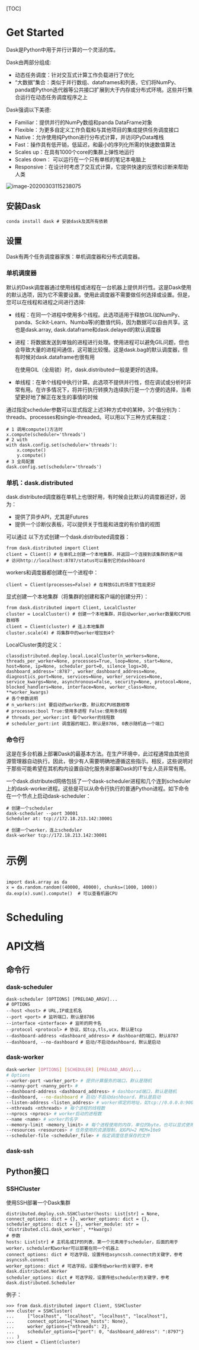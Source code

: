 [TOC]

# Get Started

Dask是Python中用于并行计算的一个灵活的库。

Dask由两部分组成:

- 动态任务调度：针对交互式计算工作负载进行了优化
- “大数据”集合：类似于并行数组、dataframes和列表，它们将NumPy、panda或Python迭代器等公共接口扩展到大于内存或分布式环境。这些并行集合运行在动态任务调度程序之上

Dask强调以下美德:

- Familiar：提供并行的NumPy数组和panda DataFrame对象
- Flexible：为更多自定义工作负载和与其他项目的集成提供任务调度接口
- Native：允许使用纯Python进行分布式计算，并访问PyData堆栈
- Fast：操作具有低开销，低延迟，和最小的序列化所需的快速数值算法 
- Scales up：在具有1000个core的集群上弹性地运行
- Scales down： 可以运行在一个只有单核的笔记本电脑上
- Responsive：在设计时考虑了交互式计算，它提供快速的反馈和诊断来帮助人类

![image-20200303115238075](image/image-20200303115238075.png)



## 安装Dask

```shell
conda install dask # 安装dask及其所有依赖
```

## 设置

Dask有两个任务调度器家族：单机调度器和分布式调度器。

### 单机调度器

默认的Dask调度器通过使用线程或进程在一台机器上提供并行性。这是Dask使用的默认选项，因为它不需要设置。使用此调度器不需要做任何选择或设置。但是，您可以在线程和进程之间进行选择:

- 线程：在同一个进程中使用多个线程。此选项适用于释放GIL(如NumPy、panda、Scikit-Learn、Numba等)的数值代码，因为数据可以自由共享。这也是dask.array, dask.dataframe和dask.delayed的默认调度器

- 进程：将数据发送到单独的进程进行处理。使用进程可以避免GIL问题，但也会导致大量的进程间通信，这可能比较慢。这是dask.bag的默认调度器，但有时候对dask.dataframe也很有用

  在使用GIL（全局锁）时，dask.distributed一般是更好的选择。

- 单线程：在单个线程中执行计算。此选项不提供并行性，但在调试或分析时非常有用。在许多情况下，将并行执行转换为连续执行是一个方便的选择，当希望更好地了解正在发生的事情的时候

通过指定scheduler参数可以显式指定上述3种方式中的某种，3个值分别为：threads、processes和single-threaded。可以用以下三种方式来指定：

```shell
# 1 调用compute()方法时
x.compute(scheduler='threads')
# 2 with
with dask.config.set(scheduler='threads'):
    x.compute()
    y.compute()
# 3 全局配置
dask.config.set(scheduler='threads')
```



### 单机：dask.distributed

dask.distributed调度器在单机上也很好用，有时候会比默认的调度器还好，因为：

- 提供了异步API，尤其是Futures
- 提供一个诊断仪表板，可以提供关于性能和进度的有价值的视图

可以通过 以下方式创建一个dask.distributed调度器：

```shell
from dask.distributed import Client
client = Client() # 在单机上创建一个本地集群，并返回一个连接到该集群的客户端
# 访问http://localhost:8787/status可以看到它的dashboard
```

workers和调度器都创建在一个进程中：

```shell
client = Client(processes=False) # 在释放GIL的场景下性能更好
```

显式创建一个本地集群（将集群的创建和客户端的创建分开）：

```shell
from dask.distributed import Client, LocalCluster
cluster = LocalCluster() # 创建一个本地集群，并启动worker,worker数量和CPU核数相等
client = Client(cluster) # 连上本地集群
cluster.scale(4) # 将集群中的worker增加到4个
```

LocalCluster类的定义：

```shell
classdistributed.deploy.local.LocalCluster(n_workers=None, threads_per_worker=None, processes=True, loop=None, start=None, host=None, ip=None, scheduler_port=0, silence_logs=30, dashboard_address=':8787', worker_dashboard_address=None, diagnostics_port=None, services=None, worker_services=None, service_kwargs=None, asynchronous=False, security=None, protocol=None, blocked_handlers=None, interface=None, worker_class=None, **worker_kwargs)
# 各个参数说明
# n_workers:int 要启动的worker数，默认和CPU核数相等
# processes:bool True:使用多进程 False:使用多线程
# threads_per_worker:int 每个worker的线程数
# scheduler_port:int 调度器的端口，默认是8786, 0表示随机选一个端口
```



### 命令行

这是在多台机器上部署Dask的最基本方法。在生产环境中，此过程通常由其他资源管理器自动执行。因此，很少有人需要明确地遵循这些指示。相反，这些说明对于那些可能希望在其机构内设置自动化服务来部署Dask的IT专业人员非常有用。

一个dask.distributed网络包括了一个dask-scheduler进程和几个连到scheduler上的dask-worker进程。这些是可以从命令行执行的普通Python进程。如下命令在一个节点上启动dask-scheduler：

```shell
# 创建一个scheduler
dask-scheduler --port 30001
Scheduler at: tcp://172.18.213.142:30001

# 创建一个worker，连上scheduler
dask-worker tcp://172.18.213.142:30001
```



# 示例

```shell

import dask.array as da
x = da.random.random((40000, 40000), chunks=(1000, 1000))
da.exp(x).sum().compute()  # 可以查看机器CPU
```

# Scheduling



# API文档

## 命令行

### dask-scheduler

```shell
dask-scheduler [OPTIONS] [PRELOAD_ARGV]...
# OPTIONS
--host <host> # URL,IP或主机名
--port <port> # 监听端口，默认是8786
--interface <interface> # 监听的网卡名
--protocol <protocol> # 协议，如tcp,tls,ucx，默认是tcp
--dashboard-address <dashboard_address> # dashboard的端口，默认8787
--dashboard, --no-dashboard # 启动/不启动dashboard，默认是启动
```



### dask-worker

```sh
dask-worker [OPTIONS] [SCHEDULER] [PRELOAD_ARGV]...
# Options
--worker-port <worker_port> # 提供计算服务的端口，默认是随机
--nanny-port <nanny_port> # 
--dashboard-address <dashboard_address> # dashborad端口，默认是随机
--dashboard, --no-dashboard # 启动/不启动dashboard，默认是启动
--listen-address <listen_address> # worker绑定的地址，如tcp://0.0.0.0:9000
--nthreads <nthreads> # 每个进程的线程数
--nprocs <nprocs> # worker启动的进程数
--name <name> # worker的名字
--memory-limit <memory_limit> # 每个进程使用的内存，单位的byte，也可以显式使用单位，如：5G,500M，默认的auto
--resources <resources> # 任务使用的资源限制，如GPU=2 MEM=10e9
--scheduler-file <scheduler_file> # 指定调度信息保存的文件
```

### dask-ssh





## Python接口

### SSHCluster

使用SSH部署一个Dask集群

```shell
distributed.deploy.ssh.SSHCluster(hosts: List[str] = None, connect_options: dict = {}, worker_options: dict = {}, scheduler_options: dict = {}, worker_module: str = 'distributed.cli.dask_worker', **kwargs)
# 参数
hosts: List[str] # 主机名或IP的列表，第一个元素用于scheduler，后面的用于worker，scheduler和worker可以部署在同一个机器上
connect_options: dict # 可选字段，设置传给asyncssh.connect的关键字，参考asyncssh.connect
worker_options: dict # 可选字段，设置传给worker的关键字，参考dask.distributed.Worker
scheduler_options: dict # 可选字段，设置传给scheduler的关键字，参考dask.distributed.Scheduler

```

例子：

```shell
>>> from dask.distributed import Client, SSHCluster
>>> cluster = SSHCluster(
...     ["localhost", "localhost", "localhost", "localhost"],
...     connect_options={"known_hosts": None},
...     worker_options={"nthreads": 2},
...     scheduler_options={"port": 0, "dashboard_address": ":8797"}
... )
>>> client = Client(cluster)
```



